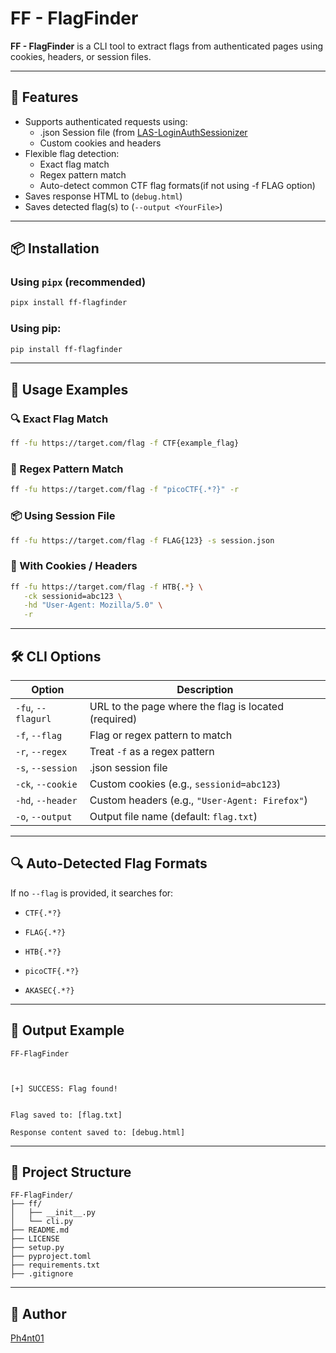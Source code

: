 # FF - FlagFinder

**FF - FlagFinder** is a CLI tool to extract flags from authenticated pages using cookies, headers, or session files.

---

## 🚀 Features

- Supports authenticated requests using:
  - .json Session file (from [LAS-LoginAuthSessionizer](https://github.com/Ph4nt01/LAS-LoginAuthSessionizer)
  - Custom cookies and headers
- Flexible flag detection:
  - Exact flag match
  - Regex pattern match
  - Auto-detect common CTF flag formats(if not using -f FLAG option)
- Saves response HTML to (`debug.html`)
- Saves detected flag(s) to (`--output <YourFile>`)

---

## 📦 Installation

### Using `pipx` (recommended)

```bash
pipx install ff-flagfinder
````

### Using pip:

```bash
pip install ff-flagfinder
```

---

## 🧪 Usage Examples

### 🔍 Exact Flag Match

```bash
ff -fu https://target.com/flag -f CTF{example_flag}
```

### 🧠 Regex Pattern Match

```bash
ff -fu https://target.com/flag -f "picoCTF{.*?}" -r
```

### 📦 Using Session File

```bash
ff -fu https://target.com/flag -f FLAG{123} -s session.json
```

### 🍪 With Cookies / Headers

```bash
ff -fu https://target.com/flag -f HTB{.*} \
   -ck sessionid=abc123 \
   -hd "User-Agent: Mozilla/5.0" \
   -r
```

---

## 🛠 CLI Options

|Option|Description|
|---|---|
|`-fu`, `--flagurl`|URL to the page where the flag is located (required)|
|`-f`, `--flag`|Flag or regex pattern to match|
|`-r`, `--regex`|Treat `-f` as a regex pattern|
|`-s`, `--session`|.json session file|
|`-ck`, `--cookie`|Custom cookies (e.g., `sessionid=abc123`)|
|`-hd`, `--header`|Custom headers (e.g., `"User-Agent: Firefox"`)|
|`-o`, `--output`|Output file name (default: `flag.txt`)|

---

## 🔍 Auto-Detected Flag Formats

If no `--flag` is provided, it searches for:

- `CTF{.*?}`
    
- `FLAG{.*?}`
    
- `HTB{.*?}`
    
- `picoCTF{.*?}`
    
- `AKASEC{.*?}`
    

---

## 📁 Output Example

```
FF-FlagFinder



[+] SUCCESS: Flag found!


Flag saved to: [flag.txt]

Response content saved to: [debug.html]
```

---

## 📂 Project Structure

```
FF-FlagFinder/
├── ff/
│   ├── __init__.py
│   └── cli.py
├── README.md
├── LICENSE
├── setup.py
├── pyproject.toml
├── requirements.txt
├── .gitignore
```

---

## 📜 Author

[Ph4nt01](https://github.com/Ph4nt01)
